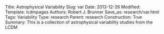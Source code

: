 Title: Astrophysical Variability
Slug: var
Date: 2013-12-26
Modified: 
Template: lcdmpages
Authors: Robert J. Brunner
Save_as: research/var.html
Tags: Variability
Type: research
Parent: research
Construction: True
Summary: This is a collection of astrophysical variability studies from the LCDM
